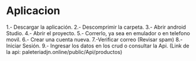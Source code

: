 # Aplicacion
1.- Descargar la aplicación.
2.- Descomprimir la carpeta.
3.- Abrir android Studio.
4.- Abrir el proyecto.
5.- Correrlo, ya sea en emulador o en telefono movil.
6.- Crear una cuenta nueva.
7.-Verificar correo (Revisar spam)
8.- Iniciar Sesión.
9.- Ingresar los datos en los crud o consultar la Api.
(Link de la api: paleteriadjn.online/public/Api/productos)
